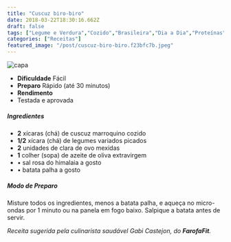 ```yaml
---
title: "Cuscuz biro-biro"
date: 2018-03-22T18:30:16.662Z
draft: false
tags: ["Legume e Verdura","Cozido","Brasileira","Dia a Dia","Proteínas","Receitas simples e fáceis","Vegetais e legumes"]
categories: ["Receitas"]
featured_image: "/post/cuscuz-biro-biro.f23bfc7b.jpeg"
---
```


![capa](/post/cuscuz-biro-biro.f23bfc7b.jpeg)

*   **Dificuldade** Fácil
*   **Preparo** Rápido (até 30 minutos)
*   **Rendimento**
*   Testada e aprovada
    

##### Ingredientes

*   **2** xícaras (chá) de cuscuz marroquino cozido
*   **1/2** xícara (chá) de legumes variados picados
*   **2** unidades de clara de ovo mexidas
*   **1** colher (sopa) de azeite de oliva extravirgem
*   • sal rosa do himalaia a gosto
*   • batata palha a gosto

##### Modo de Preparo

Misture todos os ingredientes, menos a batata palha, e aqueça no micro-ondas por 1 minuto ou na panela em fogo baixo. Salpique a batata antes de servir.

_Receita sugerida pela culinarista saudável Gabi Castejon, do **FarofaFit**._

